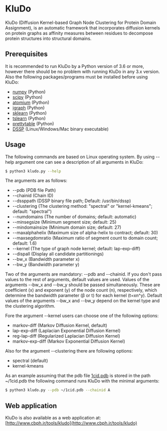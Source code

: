 # KluDo
KluDo (Diffusion Kernel-based Graph Node Clustering for Protein Domain Assignment), is an automatic framework that incorporates diffusion kernels on protein graphs as affinity measures between residues to decompose protein structures into structural domains.


## Prerequisites
It is recommended to run KluDo by a Python version of 3.6 or more, however there should be no problem with running KluDo in any 3.x version. Also the following packages/programs must be installed before using KluDo:
* [numpy](https://numpy.org/) (Python)
* [scipy](https://www.scipy.org/) (Python)
* [atomium](https://atomium.samireland.com/) (Python)
* [igraph](https://igraph.org/python/) (Python)
* [sklearn](http://scikit-learn.github.io/stable) (Python)
* [tslearn](https://tslearn.readthedocs.io/) (Python)
* [prettytable](https://pypi.org/project/PrettyTable/) (Python)
* [DSSP](https://swift.cmbi.umcn.nl/gv/dssp/) (Linux/Windows/Mac binary executable)

## Usage
The following commands are based on Linux operating system. By using --help argument one can see a description of all arguments in KluDo:
```sh
$ python3 kludo.py --help
```
The arguments are as follows:
*  --pdb (PDB file Path)
*  --chainid (Chain ID)
*  --dssppath (DSSP binary file path; Default: /usr/bin/dssp)
*  --clustering (The clustering method: "spectral" or "kernel-kmeans"; default: "spectral")
*  --numdomains (The number of domains; default: automatic)
*  --minsegsize (Minimum segment size; default: 25)
*  --mindomainsize (Minimum domain size; default: 27)
*  --maxalphahelix (Maximum size of alpha-helix to contract; default: 30)
*  --maxsegdomratio (Maximum ratio of segment count to domain count; default: 1.6)
*  --kernel (The type of graph node kernel; default: lap-exp-diff)
*  --dispall (Display all candidate partitionings)
*  --bw_x (Bandwidth parameter x)
*  --bw_y (Bandwidth parameter y)

Two of the arguments are mandatory: --pdb and --chainid. If you don't pass values to the rest of arguments, default values are used. Values of the arguments --bw_x and --bw_y should be passed simultaneously. These are coefficient (x) and exponent (y) of the node count (n), respectively, which determine the bandwidth parameter (β or t) for each kernel (t=xn^y). Default values of the arguments --bw_x and --bw_y depend on the kernel type and the clustering algorithm.

Fore the argument --kernel users can choose one of the following options:
* markov-diff (Markov Diffusion Kernel, default)
* lap-exp-diff (Laplacian Exponential Diffusion Kernel)
* reg-lap-diff (Regularized Laplacian Diffusion Kernel)
* markov-exp-diff (Markov Exponential Diffusion Kernel)

Also for the argument --clustering there are following options:
* spectral (default)
* kernel-kmeans

As an example assuming that the pdb file [1cid.pdb](https://files.rcsb.org/download/1CID.pdb) is stored in the path ~/1cid.pdb the following command runs KluDo with the minimal arguments:

```sh
$ python3 kludo.py --pdb ~/1cid.pdb --chainid A
```
## Web application
KluDo is also available as a web application at: [http://www.cbph.ir/tools/kludo](http://www.cbph.ir/tools/kludo)
